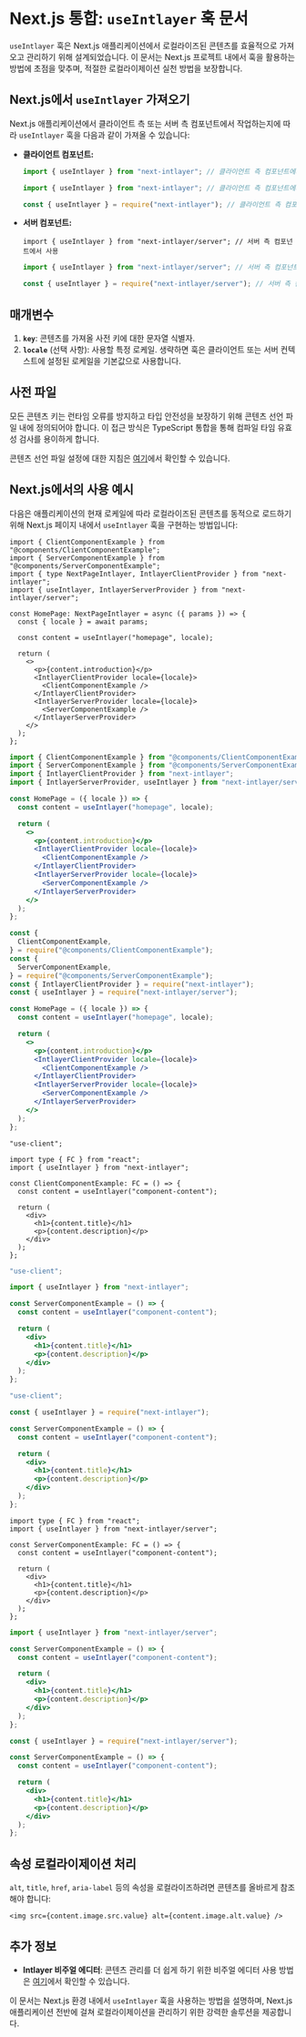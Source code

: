 # Next.js 통합: `useIntlayer` 훅 문서

`useIntlayer` 훅은 Next.js 애플리케이션에서 로컬라이즈된 콘텐츠를 효율적으로 가져오고 관리하기 위해 설계되었습니다. 이 문서는 Next.js 프로젝트 내에서 훅을 활용하는 방법에 초점을 맞추며, 적절한 로컬라이제이션 실천 방법을 보장합니다.

## Next.js에서 `useIntlayer` 가져오기

Next.js 애플리케이션에서 클라이언트 측 또는 서버 측 컴포넌트에서 작업하는지에 따라 `useIntlayer` 훅을 다음과 같이 가져올 수 있습니다:

- **클라이언트 컴포넌트:**

  ```typescript codeFormat="typescript"
  import { useIntlayer } from "next-intlayer"; // 클라이언트 측 컴포넌트에서 사용
  ```

  ```javascript codeFormat="esm"
  import { useIntlayer } from "next-intlayer"; // 클라이언트 측 컴포넌트에서 사용
  ```

  ```javascript codeFormat="commonjs"
  const { useIntlayer } = require("next-intlayer"); // 클라이언트 측 컴포넌트에서 사용
  ```

- **서버 컴포넌트:**

  ```tsx codeFormat="typescript"
  import { useIntlayer } from "next-intlayer/server"; // 서버 측 컴포넌트에서 사용
  ```

  ```javascript codeFormat="esm"
  import { useIntlayer } from "next-intlayer/server"; // 서버 측 컴포넌트에서 사용
  ```

  ```javascript codeFormat="commonjs"
  const { useIntlayer } = require("next-intlayer/server"); // 서버 측 컴포넌트에서 사용
  ```

## 매개변수

1. **`key`**: 콘텐츠를 가져올 사전 키에 대한 문자열 식별자.
2. **`locale`** (선택 사항): 사용할 특정 로케일. 생략하면 훅은 클라이언트 또는 서버 컨텍스트에 설정된 로케일을 기본값으로 사용합니다.

## 사전 파일

모든 콘텐츠 키는 런타임 오류를 방지하고 타입 안전성을 보장하기 위해 콘텐츠 선언 파일 내에 정의되어야 합니다. 이 접근 방식은 TypeScript 통합을 통해 컴파일 타임 유효성 검사를 용이하게 합니다.

콘텐츠 선언 파일 설정에 대한 지침은 [여기](https://github.com/aymericzip/intlayer/blob/main/docs/ko/dictionary/get_started.md)에서 확인할 수 있습니다.

## Next.js에서의 사용 예시

다음은 애플리케이션의 현재 로케일에 따라 로컬라이즈된 콘텐츠를 동적으로 로드하기 위해 Next.js 페이지 내에서 `useIntlayer` 훅을 구현하는 방법입니다:

```tsx fileName="src/pages/[locale]/index.tsx" codeFormat="typescript"
import { ClientComponentExample } from "@components/ClientComponentExample";
import { ServerComponentExample } from "@components/ServerComponentExample";
import { type NextPageIntlayer, IntlayerClientProvider } from "next-intlayer";
import { useIntlayer, IntlayerServerProvider } from "next-intlayer/server";

const HomePage: NextPageIntlayer = async ({ params }) => {
  const { locale } = await params;

  const content = useIntlayer("homepage", locale);

  return (
    <>
      <p>{content.introduction}</p>
      <IntlayerClientProvider locale={locale}>
        <ClientComponentExample />
      </IntlayerClientProvider>
      <IntlayerServerProvider locale={locale}>
        <ServerComponentExample />
      </IntlayerServerProvider>
    </>
  );
};
```

```jsx fileName="src/pages/[locale]/index.csx" codeFormat="esm"
import { ClientComponentExample } from "@components/ClientComponentExample";
import { ServerComponentExample } from "@components/ServerComponentExample";
import { IntlayerClientProvider } from "next-intlayer";
import { IntlayerServerProvider, useIntlayer } from "next-intlayer/server";

const HomePage = ({ locale }) => {
  const content = useIntlayer("homepage", locale);

  return (
    <>
      <p>{content.introduction}</p>
      <IntlayerClientProvider locale={locale}>
        <ClientComponentExample />
      </IntlayerClientProvider>
      <IntlayerServerProvider locale={locale}>
        <ServerComponentExample />
      </IntlayerServerProvider>
    </>
  );
};
```

```jsx fileName="src/components/ClientComponentExample.csx" codeFormat="commonjs"
const {
  ClientComponentExample,
} = require("@components/ClientComponentExample");
const {
  ServerComponentExample,
} = require("@components/ServerComponentExample");
const { IntlayerClientProvider } = require("next-intlayer");
const { useIntlayer } = require("next-intlayer/server");

const HomePage = ({ locale }) => {
  const content = useIntlayer("homepage", locale);

  return (
    <>
      <p>{content.introduction}</p>
      <IntlayerClientProvider locale={locale}>
        <ClientComponentExample />
      </IntlayerClientProvider>
      <IntlayerServerProvider locale={locale}>
        <ServerComponentExample />
      </IntlayerServerProvider>
    </>
  );
};
```

```tsx fileName="src/components/ClientComponentExample.tsx" codeFormat="typescript"
"use-client";

import type { FC } from "react";
import { useIntlayer } from "next-intlayer";

const ClientComponentExample: FC = () => {
  const content = useIntlayer("component-content");

  return (
    <div>
      <h1>{content.title}</h1>
      <p>{content.description}</p>
    </div>
  );
};
```

```jsx fileName="src/components/ClientComponentExample.msx" codeFormat="esm"
"use-client";

import { useIntlayer } from "next-intlayer";

const ServerComponentExample = () => {
  const content = useIntlayer("component-content");

  return (
    <div>
      <h1>{content.title}</h1>
      <p>{content.description}</p>
    </div>
  );
};
```

```jsx fileName="src/components/ClientComponentExample.csx" codeFormat="commonjs"
"use-client";

const { useIntlayer } = require("next-intlayer");

const ServerComponentExample = () => {
  const content = useIntlayer("component-content");

  return (
    <div>
      <h1>{content.title}</h1>
      <p>{content.description}</p>
    </div>
  );
};
```

```tsx fileName="src/components/ServerComponentExample.tsx" codeFormat="typescript"
import type { FC } from "react";
import { useIntlayer } from "next-intlayer/server";

const ServerComponentExample: FC = () => {
  const content = useIntlayer("component-content");

  return (
    <div>
      <h1>{content.title}</h1>
      <p>{content.description}</p>
    </div>
  );
};
```

```jsx fileName="src/components/ServerComponentExample.mjx" codeFormat="esm"
import { useIntlayer } from "next-intlayer/server";

const ServerComponentExample = () => {
  const content = useIntlayer("component-content");

  return (
    <div>
      <h1>{content.title}</h1>
      <p>{content.description}</p>
    </div>
  );
};
```

```jsx fileName="src/components/ServerComponentExample.csx" codeFormat="commonjs"
const { useIntlayer } = require("next-intlayer/server");

const ServerComponentExample = () => {
  const content = useIntlayer("component-content");

  return (
    <div>
      <h1>{content.title}</h1>
      <p>{content.description}</p>
    </div>
  );
};
```

## 속성 로컬라이제이션 처리

`alt`, `title`, `href`, `aria-label` 등의 속성을 로컬라이즈하려면 콘텐츠를 올바르게 참조해야 합니다:

```tsx
<img src={content.image.src.value} alt={content.image.alt.value} />
```

## 추가 정보

- **Intlayer 비주얼 에디터**: 콘텐츠 관리를 더 쉽게 하기 위한 비주얼 에디터 사용 방법은 [여기](https://github.com/aymericzip/intlayer/blob/main/docs/ko/intlayer_visual_editor.md)에서 확인할 수 있습니다.

이 문서는 Next.js 환경 내에서 `useIntlayer` 훅을 사용하는 방법을 설명하며, Next.js 애플리케이션 전반에 걸쳐 로컬라이제이션을 관리하기 위한 강력한 솔루션을 제공합니다.
